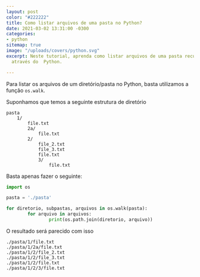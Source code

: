 ```yaml
---
layout: post
color: "#222222"
title: Como listar arquivos de uma pasta no Python?
date: 2021-03-02 13:31:00 -0300
categories:
- python
sitemap: true
image: "/uploads/covers/python.svg"
excerpt: Neste tutorial, aprenda como listar arquivos de uma pasta recursivamente
  através do  Python.

---
```

Para listar os arquivos de um diretório/pasta no Python, basta utilizamos a função `os.walk`.

Suponhamos que temos a seguinte estrutura de diretório

```text
pasta
    1/
        file.txt
        2a/
            file.txt
        2/
            file_2.txt
            file_3.txt
            file.txt
            3/
                file.txt
```

Basta apenas fazer o seguinte:

```python
import os

pasta = './pasta'

for diretorio, subpastas, arquivos in os.walk(pasta):
        for arquivo in arquivos:
                print(os.path.join(diretorio, arquivo))
```

O resultado será parecido com isso

```text
./pasta/1/file.txt
./pasta/1/2a/file.txt
./pasta/1/2/file_2.txt
./pasta/1/2/file_3.txt
./pasta/1/2/file.txt
./pasta/1/2/3/file.txt
```